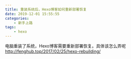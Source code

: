 ```yaml
---
title: 重装系统后，Hexo博客如何重新部署恢复
date: 2019-12-01 15:55:55
categories: 
    - 新手上路
tags: 
	- hexo
---
```

电脑重装了系统，Hexo博客需要重新部署恢复。具体该怎么弄呢
http://fenghub.top/2017/02/25/hexo-rebuilding/